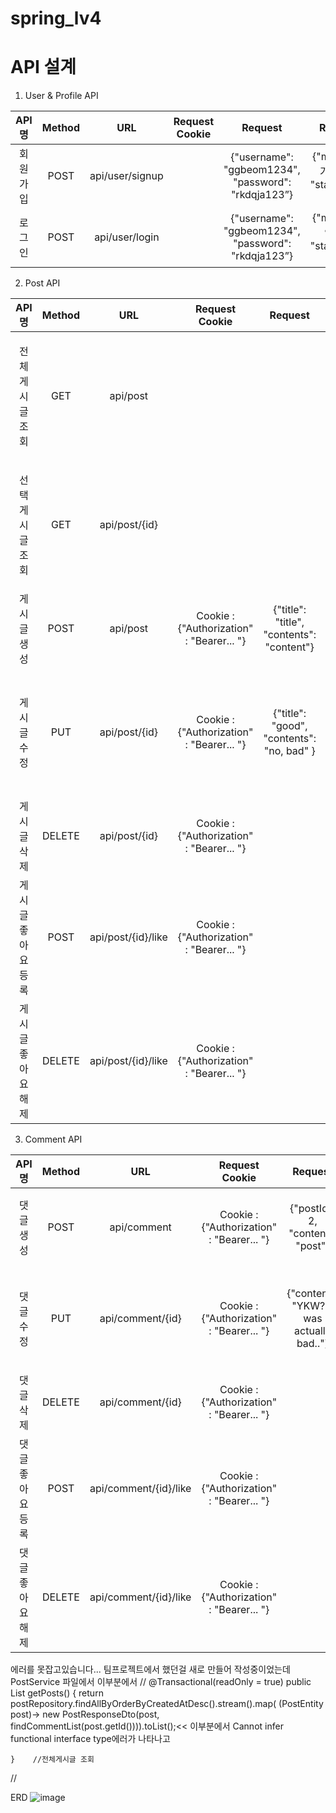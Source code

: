 # spring_lv4

# API 설계

1. User & Profile API

|API 명|Method|URL|Request Cookie|Request|Response|Response Cookie|
|:---:|:---:|:---:|:---:|:---:|:---:|:---:|
|회원가입|POST|api/user/signup||{"username": "ggbeom1234", "password": "rkdqja123”}|{"msg": "회원가입 성공", "statusCode": 200}||
|로그인|POST|api/user/login||{"username": "ggbeom1234", "password": "rkdqja123”}|{"msg": "로그인 성공", "statusCode": 200}|Cookie : {"Authorization" : "Bearer... "}|


2. Post API

|API 명|Method|URL|Request Cookie|Request|Response|Response Cookie|
|:---:|:---:|:---:|:---:|:---:|:---:|:---:|
|전체 게시글 조회|GET|api/post|||[ {"title": "title", "username": "ggbeom1234", "contents": "content", "createdAt": "2023-06-28T10:00:04.032185", "modifiedAt": "2023-06-28T10:00:04.032185", "commentList": [] },  ]||
|선택 게시글 조회|GET|api/post/{id}|||{"title": "title", "username": "ggbeom1234", "contents": "content", "createdAt": "2023-06-28T10:00:04.032185", "modifiedAt": "2023-06-28T10:00:04.032185", "commentList": [] }||
|게시글 생성|POST|api/post|Cookie : {"Authorization" : "Bearer... "}|{"title": "title", "contents": "content"}||
|게시글 수정|PUT|api/post/{id}|Cookie : {"Authorization" : "Bearer... "}|{"title": "good", "contents": "no, bad" }|{"title": "good", "username": "ggbeom1234", "contents": "no, bad", "createdAt": "2023-06-28T09:59:48.081672", "modifiedAt": "2023-06-28T10:00:56.0170722", "commentList": [] }||
|게시글 삭제|DELETE|api/post/{id}|Cookie : {"Authorization" : "Bearer... "}||{"msg": "게시글 삭제 성공", "statusCode": 200}||
|게시글 좋아요 등록|POST|api/post/{id}/like|Cookie : {"Authorization" : "Bearer... "}||{"msg": "게시글 좋아오 성공", "statusCode": 200}||
|게시글 좋아요 해제|DELETE|api/post/{id}/like|Cookie : {"Authorization" : "Bearer... "}||{{"msg": "게시글 좋아요 취소", "statusCode": 200}

3. Comment API

|API 명|Method|URL|Request Cookie|Request|Response|Response Cookie|
|:---:|:---:|:---:|:---:|:---:|:---:|:---:|
|댓글 생성|POST|api/comment|Cookie : {"Authorization" : "Bearer... "}|{"postId": 2, "content": "post"}|{"commentId": 1, "username": "part", "content": "nice post"}||
|댓글 수정|PUT|api/comment/{id}|Cookie : {"Authorization" : "Bearer... "}|{"content": "YKW? it was actually bad.."}|{"commentId": 1, "username": "part", "content": "YKW? it was actually bad.."}||
|댓글 삭제|DELETE|api/comment/{id}|Cookie : {"Authorization" : "Bearer... "}||{"msg": "댓글 삭제 성공", "statusCode": 200}||
|댓글 좋아요 등록|POST|api/comment/{id}/like|Cookie : {"Authorization" : "Bearer... "}||{"msg": "댓글 좋아요 성공", "statusCode": 200}||
|댓글 좋아요 해제|DELETE|api/comment/{id}/like|Cookie : {"Authorization" : "Bearer... "}||{{"msg": "댓글 좋아요 취소", "statusCode": 200}

에러를 못잡고있습니다... 팀프로젝트에서 했던걸 새로 만들어 작성중이었는데  
PostService 파일에서
이부분에서
//
@Transactional(readOnly = true)
    public List<PostResponseDto> getPosts() {
        return postRepository.findAllByOrderByCreatedAtDesc().stream().map(
        (PostEntity post)-> new PostResponseDto(post, findCommentList(post.getId()))).toList();<< 이부분에서 Cannot infer functional interface type에러가 나타나고
        
    }    //전체게시글 조회
//

ERD
![image](https://github.com/bor1gunbbang/spring_lv4/assets/79289862/f2566969-5336-4079-ac02-d367b4715049)


